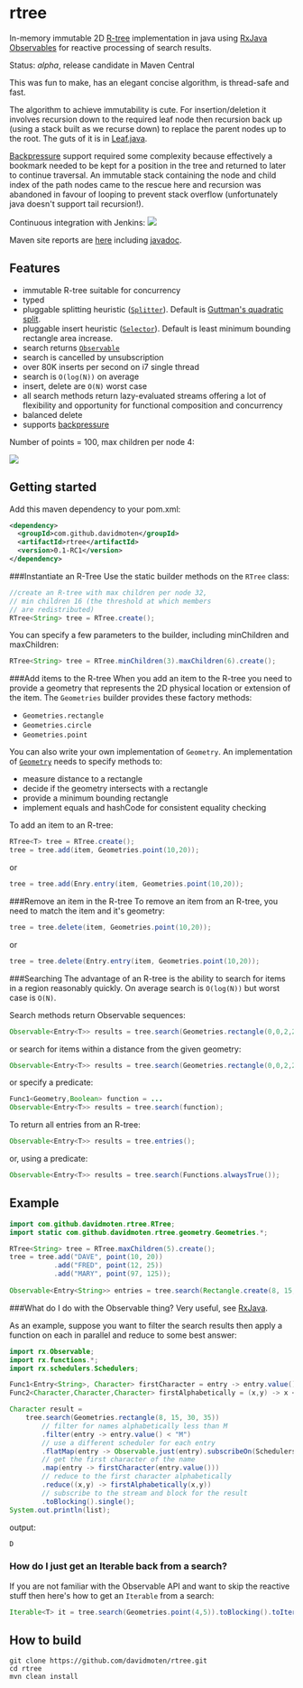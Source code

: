 rtree
=========

In-memory immutable 2D [R-tree](http://en.wikipedia.org/wiki/R-tree) implementation in java using [RxJava Observables](https://github.com/ReactiveX/RxJava) for reactive processing of search results. 

Status: *alpha*, release candidate in Maven Central

This was fun to make, has an elegant concise algorithm, is thread-safe and fast.

The algorithm to achieve immutability is cute. For insertion/deletion it involves recursion down to the 
required leaf node then recursion back up (using a stack built as we recurse down) to replace the parent nodes up to the root. The guts of 
it is in [Leaf.java](src/main/java/com/github/davidmoten/rtree/Leaf.java).

[Backpressure](https://github.com/ReactiveX/RxJava/wiki/Backpressure) support required some complexity because effectively a
bookmark needed to be kept for a position in the tree and returned to later to continue traversal. An immutable stack containing
 the node and child index of the path nodes came to the rescue here and recursion was abandoned in favour of looping to prevent stack overflow (unfortunately java doesn't support tail recursion!).

Continuous integration with Jenkins: <a href="https://xuml-tools.ci.cloudbees.com/"><img src="https://xuml-tools.ci.cloudbees.com/job/rtree/badge/icon"/></a>

Maven site reports are [here](http://davidmoten.github.io/rtree/index.html) including [javadoc](http://davidmoten.github.io/rtree/apidocs/index.html).

Features
------------
* immutable R-tree suitable for concurrency
* typed
* pluggable splitting heuristic ([```Splitter```](src/main/java/com/github/davidmoten/rtree/Splitter.java)). Default is [Guttman's quadratic split](http://www-db.deis.unibo.it/courses/SI-LS/papers/Gut84.pdf).
* pluggable insert heuristic ([```Selector```](src/main/java/com/github/davidmoten/rtree/Selector.java)). Default is least minimum bounding rectangle area increase.
* search returns [```Observable```](http://reactivex.io/RxJava/javadoc/rx/Observable.html) 
* search is cancelled by unsubscription
* over 80K inserts per second on i7 single thread
* search is ```O(log(N))``` on average
* insert, delete are ```O(N)``` worst case
* all search methods return lazy-evaluated streams offering a lot of flexibility and opportunity for functional composition and concurrency
* balanced delete
* supports [backpressure](https://github.com/ReactiveX/RxJava/wiki/Backpressure)

Number of points = 100, max children per node 4:

<img src="https://raw.githubusercontent.com/davidmoten/rtree/master/src/docs/rtree.png"/>

Getting started
----------------
Add this maven dependency to your pom.xml:

```xml
<dependency>
  <groupId>com.github.davidmoten</groupId>
  <artifactId>rtree</artifactId>
  <version>0.1-RC1</version>
</dependency>
```

###Instantiate an R-Tree
Use the static builder methods on the ```RTree``` class:

```java
//create an R-tree with max children per node 32,
// min children 16 (the threshold at which members
// are redistributed)
RTree<String> tree = RTree.create();
```
You can specify a few parameters to the builder, including minChildren and maxChildren:

```java
RTree<String> tree = RTree.minChildren(3).maxChildren(6).create();
```

###Add items to the R-tree
When you add an item to the R-tree you need to provide a geometry that represents the 2D physical location or 
extension of the item. The ``Geometries`` builder provides these factory methods:

* ```Geometries.rectangle```
* ```Geometries.circle```
* ```Geometries.point```

You can also write your own implementation of ``Geometry``. An implementation of [```Geometry```](src/main/java/com/github/davidmoten/rtree/geometry/Geometry.java) needs to specify methods to:

* measure distance to a rectangle
* decide if the geometry intersects with a rectangle
* provide a minimum bounding rectangle
* implement equals and hashCode for consistent equality checking

To add an item to an R-tree:

```java
RTree<T> tree = RTree.create();
tree = tree.add(item, Geometries.point(10,20));
```
or 
```java
tree = tree.add(Enry.entry(item, Geometries.point(10,20));
```

###Remove an item in the R-tree
To remove an item from an R-tree, you need to match the item and it's geometry:

```java
tree = tree.delete(item, Geometries.point(10,20));
```
or 
```java
tree = tree.delete(Entry.entry(item, Geometries.point(10,20));
```

###Searching
The advantage of an R-tree is the ability to search for items in a region reasonably quickly. 
On average search is ```O(log(N))``` but worst case is ```O(N)```.

Search methods return Observable sequences:
```java
Observable<Entry<T>> results = tree.search(Geometries.rectangle(0,0,2,2));
```
or search for items within a distance from the given geometry:
```java
Observable<Entry<T>> results = tree.search(Geometries.rectangle(0,0,2,2),5.0);
```
or specify a predicate:
```java
Func1<Geometry,Boolean> function = ...
Observable<Entry<T>> results = tree.search(function);
```
To return all entries from an R-tree:
```java
Observable<Entry<T>> results = tree.entries();
```
or, using a predicate: 
```java
Observable<Entry<T>> results = tree.search(Functions.alwaysTrue());
```

Example
--------------
```java
import com.github.davidmoten.rtree.RTree;
import static com.github.davidmoten.rtree.geometry.Geometries.*;

RTree<String> tree = RTree.maxChildren(5).create();
tree = tree.add("DAVE", point(10, 20))
           .add("FRED", point(12, 25))
           .add("MARY", point(97, 125));
 
Observable<Entry<String>> entries = tree.search(Rectangle.create(8, 15, 30, 35));
```

###What do I do with the Observable thing?
Very useful, see [RxJava](http://github.com/ReactiveX/RxJava).

As an example, suppose you want to filter the search results then apply a function on each in parallel and reduce to some best answer:

```java
import rx.Observable;
import rx.functions.*;
import rx.schedulers.Schedulers;

Func1<Entry<String>, Character> firstCharacter = entry -> entry.value().charAt(0);
Func2<Character,Character,Character> firstAlphabetically = (x,y) -> x <=y ? x : y;

Character result = 
    tree.search(Geometries.rectangle(8, 15, 30, 35))
        // filter for names alphabetically less than M
        .filter(entry -> entry.value() < "M")
        // use a different scheduler for each entry
        .flatMap(entry -> Observable.just(entry).subscribeOn(Schedulers.computation())
        // get the first character of the name
        .map(entry -> firstCharacter(entry.value()))
        // reduce to the first character alphabetically 
        .reduce((x,y) -> firstAlphabetically(x,y))
        // subscribe to the stream and block for the result
        .toBlocking().single();
System.out.println(list);
```
output:
```
D
```

### How do I just get an Iterable back from a search?
If you are not familiar with the Observable API and want to skip the reactive stuff then here's how to get an ```Iterable``` from a search:

```java
Iterable<T> it = tree.search(Geometries.point(4,5)).toBlocking().toIterable();
```

How to build
----------------
```
git clone https://github.com/davidmoten/rtree.git
cd rtree
mvn clean install
```